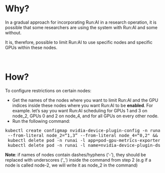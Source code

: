 # <span style="font-family: -apple-system, BlinkMacSystemFont, 'Segoe UI', Helvetica, Arial, sans-serif;">Why?</span>

<span style="font-family: -apple-system, BlinkMacSystemFont, 'Segoe UI', Helvetica, Arial, sans-serif;">In a gradual approach for incorporating Run:AI in a research operation, it is possible that some researchers are using the system with Run:AI and some without.</span>

<span style="font-family: -apple-system, BlinkMacSystemFont, 'Segoe UI', Helvetica, Arial, sans-serif;">It is, therefore, possible to limit Run:AI to use specific nodes and specific GPUs within these nodes.</span>

&nbsp;

# <span style="font-family: -apple-system, BlinkMacSystemFont, 'Segoe UI', Helvetica, Arial, sans-serif;">How?</span>

<span style="font-family: -apple-system, BlinkMacSystemFont, 'Segoe UI', Helvetica, Arial, sans-serif;">To configure restrictions on certain nodes:</span>

*   <span>Get the names of the nodes where you want to limit Run:AI and the GPU indices inside these nodes where you want Run:AI to be&nbsp;</span><strong data-stringify-type="bold">enabled</strong><span>.&nbsp;</span><span>For example. let’s say you want Run:AI scheduling for GPUs 1 and 3 on node\_2, GPUs 0 and 2 on node\_4, and for all GPUs on every other node.</span>
*   <span class="c-mrkdwn__br" data-stringify-type="paragraph-break"></span><span>Run the following command:</span>

<pre><span>kubectl create configmap nvidia-device-plugin-config -n runai \<br/> --from-literal node_2=“1,3” --from-literal node_4=“0,2" &amp;&amp; \<br/> kubectl delete pod -n runai -l app=pod-gpu-metrics-exporter &amp;&amp; \<br/> kubectl delete pod -n runai -l name=nvidia-device-plugin-ds</span></pre>

<span class="c-mrkdwn__br" data-stringify-type="paragraph-break"></span><span>__Note__: if names of nodes contain dashes/hyphens (‘-’), they should be replaced with underscores (‘\_’) inside the command from step 2 (e.g if a node is called node-2, we will write it as node\_2 in the command)</span>